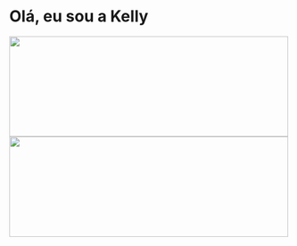 <h1>Olá, eu sou a Kelly</h1>
<div>
  <a href="https://github.com/kellycsantos">
  <img height="180em" width="500px" src="https://github-readme-stats.vercel.app/api?username=kellycsantos&show_icons=true&theme=dracula&include_all_commits=true&count_private=true">
  <img height="180em" width="500px" src="https://github-readme-stats.vercel.app/api/top-langs/?username=kellycsantos&layout=compact&langs_count=16&theme=dracula">
 <div>   
   
